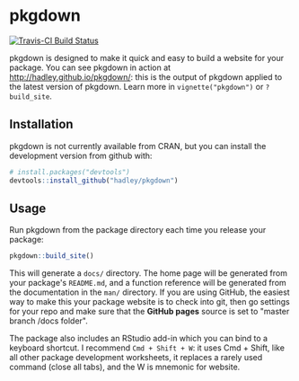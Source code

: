 # pkgdown

[![Travis-CI Build Status](https://travis-ci.org/hadley/pkgdown.svg?branch=master)](https://travis-ci.org/hadley/pkgdown)

pkgdown is designed to make it quick and easy to build a website for your package. You can see pkgdown in action at <http://hadley.github.io/pkgdown/>: this is the output of pkgdown applied to the latest version of pkgdown. Learn more in `vignette("pkgdown")` or `?build_site`.

## Installation

pkgdown is not currently available from CRAN, but you can install the development version from github with:

```R
# install.packages("devtools")
devtools::install_github("hadley/pkgdown")
```

## Usage

Run pkgdown from the package directory each time you release your package:

```R
pkgdown::build_site()
```

This will generate a `docs/` directory. The home page will be generated from your package's `README.md`, and a function reference will be generated from the documentation in the `man/` directory. If you are using GitHub, the easiest way to make this your package website is to check into git, then go settings for your repo and make sure that the __GitHub pages__ source is set to "master branch /docs folder".

The package also includes an RStudio add-in which you can bind to a keyboard shortcut. I recommend `Cmd + Shift + W`: it uses Cmd + Shift, like all other package development worksheets, it replaces a rarely used command (close all tabs), and the W is mnemonic for website.
